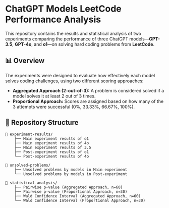 # ChatGPT Models LeetCode Performance Analysis

This repository contains the results and statistical analysis of two experiments comparing the performance of three ChatGPT models—**GPT-3.5**, **GPT-4o**, and **o1**—on solving hard coding problems from **LeetCode**.

## 📊 Overview

The experiments were designed to evaluate how effectively each model solves coding challenges, using two different scoring approaches:

- **Aggregated Approach (2-out-of-3):** A problem is considered solved if a model solves it at least 2 out of 3 times.
- **Proportional Approach:** Scores are assigned based on how many of the 3 attempts were successful (0%, 33.33%, 66.67%, 100%).

## 📁 Repository Structure

```plaintext
📂 experiment-results/
    ├── Main experiment results of o1
    ├── Main experiment results of 4o
    ├── Main experiment results of 3.5
    ├── Post-experiment results of o1
    └── Post-experiment results of 4o

📂 unsolved-problems/
    ├── Unsolved problems by models in Main experiment
    └── Unsolved problems by models in Post-experiment

📂 statistical-analysis/
    ├── Pairwise p-value (Aggregated Approach, n=60)
    ├── Pairwise p-value (Proportional Approach, n=30)
    ├── Wald Confidence Interval (Aggregated Approach, n=60)
    └── Wald Confidence Interval (Proportional Approach, n=30)

